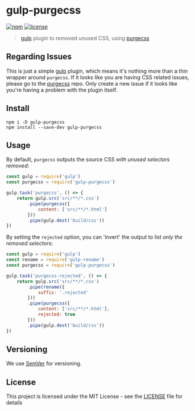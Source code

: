 # gulp-purgecss

[![npm](https://img.shields.io/npm/v/gulp-purgecss.svg)](https://www.npmjs.com/package/gulp-purgecss)
[![license](https://img.shields.io/github/license/fullhuman/gulp-purgecss.svg)]()


> [gulp](http://gulpjs.com/) plugin to removed unused CSS, using [purgecss](https://github.com/FullHuman/purgecss)

## Regarding Issues

This is just a simple [gulp](https://github.com/gulpjs/gulp) plugin, which means it's nothing more than a thin wrapper around `purgecss`. If it looks like you are having CSS related issues, please go to the [purgecss](https://github.com/FullHuman/purgecss/issues) repo. Only create a new issue if it looks like you're having a problem with the plugin itself.

## Install

```
npm i -D gulp-purgecss
npm install --save-dev gulp-purgecss
```

## Usage

By default, `purgecss` outputs the source CSS _with unused selectors removed_:

```js
const gulp = require('gulp')
const purgecss = require('gulp-purgecss')

gulp.task('purgecss', () => {
    return gulp.src('src/**/*.css')
        .pipe(purgecss({
            content: ['src/**/*.html']
        }))
        .pipe(gulp.dest('build/css'))
})
```

By setting the `rejected` option, you can 'invert' the output to list _only the removed selectors_: 

```js
const gulp = require('gulp')
const rename = require('gulp-rename')
const purgecss = require('gulp-purgecss')

gulp.task('purgecss-rejected', () => {
    return gulp.src('src/**/*.css')
        .pipe(rename({
            suffix: '.rejected'
        }))
        .pipe(purgecss({
            content: ['src/**/*.html'],
            rejected: true
        }))
        .pipe(gulp.dest('build/css'))
})
```

## Versioning

We use [SemVer](http://semver.org/) for versioning. 

## License

This project is licensed under the MIT License - see the [LICENSE](LICENSE) file for details

